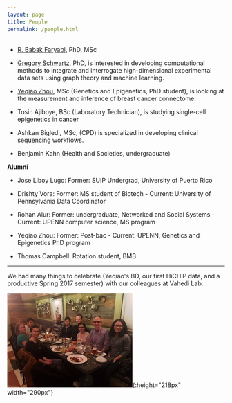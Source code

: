 ```yaml
---
layout: page
title: People
permalink: /people.html
---
```


* [R. Babak Faryabi](PBabak.html), PhD, MSc

* [Gregory Schwartz](https://github.com/GregorySchwartz), PhD, is interested in developing computational methods to integrate and interrogate high-dimensional experimental data sets using graph theory and machine learning. 
 
* [Yeqiao Zhou](https://twitter.com/GiseleYZhou), MSc (Genetics and Epigenetics, PhD student), is looking at the measurement and inference of breast cancer connectome. 

* Tosin Ajiboye, BSc (Laboratory Technician), is studying single-cell epigenetics in cancer

* Ashkan Bigledi, MSc, (CPD) is specialized in developing clinical sequencing workflows.

* Benjamin Kahn (Health and Societies, undergraduate)


**Alumni**

* Jose Liboy Lugo: Former: SUIP Undergrad, University of Puerto Rico

* Drishty Vora: Former: MS student of Biotech - Current: University of Pennsylvania Data Coordinator

* Rohan Alur: Former: undergraduate, Networked and Social Systems - Current: UPENN computer science, MS program

* Yeqiao Zhou: Former: Post-bac - Current: UPENN, Genetics and Epigenetics PhD program

* Thomas Campbell: Rotation student, BMB


----

We had many things to celebrate (Yeqiao's BD, our first HiCHiP data, and a productive Spring 2017 semester) with our colleagues at Vahedi Lab.

![lab](assets/dinner.jpg){:height="218px" width="290px"} 
